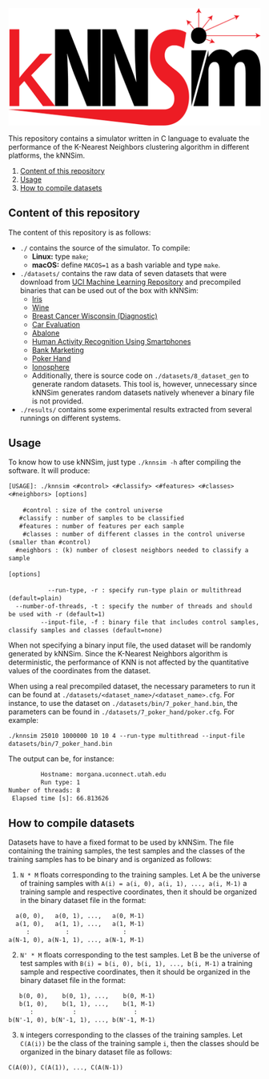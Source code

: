 ![knnsim_logo](logo/logo.png "kNNSim")

This repository contains a simulator written in C language to evaluate the performance of the K-Nearest Neighbors clustering algorithm in different platforms, the kNNSim.

1. [Content of this repository](#content-of-this-repository)
2. [Usage](#usage)
3. [How to compile datasets](#how-to-compile-datasets)

## Content of this repository

The content of this repository is as follows:
* `./` contains the source of the simulator. To compile:
  - **Linux:** type `make`;
  - **macOS:** define `MACOS=1` as a bash variable and type `make`.
* `./datasets/` contains the raw data of seven datasets that were download from [UCI Machine Learning Repository](https://archive.ics.uci.edu/ml/index.php) and precompiled binaries that can be used out of the box with kNNSim:
  * [Iris](https://archive.ics.uci.edu/ml/datasets/Iris)
  * [Wine](https://archive.ics.uci.edu/ml/datasets/Wine)
  * [Breast Cancer Wisconsin (Diagnostic)](https://archive.ics.uci.edu/ml/datasets/Breast+Cancer+Wisconsin+%28Diagnostic%29)
  * [Car Evaluation](https://archive.ics.uci.edu/ml/datasets/Car+Evaluation)
  * [Abalone](https://archive.ics.uci.edu/ml/datasets/Abalone)
  * [Human Activity Recognition Using Smartphones](https://archive.ics.uci.edu/ml/datasets/Human+Activity+Recognition+Using+Smartphones)
  * [Bank Marketing](https://archive.ics.uci.edu/ml/datasets/Bank+Marketing)
  * [Poker Hand](https://archive.ics.uci.edu/ml/datasets/Poker+Hand)
  * [Ionosphere](https://archive.ics.uci.edu/ml/datasets/ionosphere)
  * Additionally, there is source code on `./datasets/8_dataset_gen` to generate random datasets. This tool is, however, unnecessary since kNNSim generates random datasets natively whenever a binary file is not provided.
* `./results/` contains some experimental results extracted from several runnings on different systems.

## Usage

To know how to use kNNSim, just type `./knnsim -h` after compiling the software. It will produce:
```
[USAGE]: ./knnsim <#control> <#classify> <#features> <#classes> <#neighbors> [options]

    #control : size of the control universe
   #classify : number of samples to be classified
   #features : number of features per each sample
    #classes : number of different classes in the control universe (smaller than #control)
  #neighbors : (k) number of closest neighbors needed to classify a sample

[options]

           --run-type, -r : specify run-type plain or multithread (default=plain)
  --number-of-threads, -t : specify the number of threads and should be used with -r (default=1)
         --input-file, -f : binary file that includes control samples, classify samples and classes (default=none)
```

When not specifying a binary input file, the used dataset will be randomly generated by kNNSim. Since the K-Nearest Neighbors algorithm is deterministic, the performance of KNN is not affected by the quantitative values of the coordinates from the dataset.

When using a real precompiled dataset, the necessary parameters to run it can be found at `./datasets/<dataset_name>/<dataset_name>.cfg`. For instance, to use the dataset on `./datasets/bin/7_poker_hand.bin`, the parameters can be found in `./datasets/7_poker_hand/poker.cfg`. For example:
```
./knnsim 25010 1000000 10 10 4 --run-type multithread --input-file datasets/bin/7_poker_hand.bin
```

The output can be, for instance:
```
         Hostname: morgana.uconnect.utah.edu
         Run type: 1
Number of threads: 8
 Elapsed time [s]: 66.813626
```

## How to compile datasets

Datasets have to have a fixed format to be used by kNNSim. The file containing the training samples, the test samples and the classes of the training samples has to be binary and is organized as follows:
1. `N * M` floats corresponding to the training samples. Let A be the universe of training samples with `A(i) = a(i, 0), a(i, 1), ..., a(i, M-1)` a training sample and respective coordinates, then it should be organized in the binary dataset file in the format:
```
  a(0, 0),   a(0, 1), ...,   a(0, M-1)
  a(1, 0),   a(1, 1), ...,   a(1, M-1)
     :          :               :
a(N-1, 0), a(N-1, 1), ..., a(N-1, M-1)
```
2. `N' * M` floats corresponding to the test samples. Let B be the universe of test samples with `B(i) = b(i, 0), b(i, 1), ..., b(i, M-1)` a training sample and respective coordinates, then it should be organized in the binary dataset file in the format:
```
   b(0, 0),    b(0, 1), ...,    b(0, M-1)
   b(1, 0),    b(1, 1), ...,    b(1, M-1)
      :           :                :
b(N'-1, 0), b(N'-1, 1), ..., b(N'-1, M-1)
```
3. `N` integers corresponding to the classes of the training samples. Let `C(A(i))` be the class of the training sample `i`, then the classes should be organized in the binary dataset file as follows:
```
C(A(0)), C(A(1)), ..., C(A(N-1))
```
